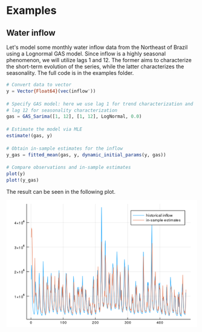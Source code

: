 # Examples

## Water inflow

Let's model some monthly water inflow data from the Northeast of Brazil using a Lognormal GAS model. Since inflow is a highly seasonal phenomenon, we will utilize lags 1 and 12. The former aims to characterize the short-term evolution of the series, while the latter characterizes the seasonality. The full code is in the examples folder.

```julia
# Convert data to vector
y = Vector{Float64}(vec(inflow'))

# Specify GAS model: here we use lag 1 for trend characterization and 
# lag 12 for seasonality characterization
gas = GAS_Sarima([1, 12], [1, 12], LogNormal, 0.0)

# Estimate the model via MLE
estimate!(gas, y)

# Obtain in-sample estimates for the inflow
y_gas = fitted_mean(gas, y, dynamic_initial_params(y, gas))

# Compare observations and in-sample estimates
plot(y)
plot!(y_gas)
```

The result can be seen in the following plot.

![Historical inflow data vs. in-sample estimates](./assets/inflow_lognormal.png)